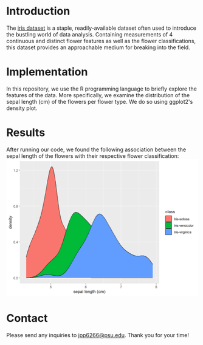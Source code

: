 # Introduction
 The [iris dataset](https://archive.ics.uci.edu/dataset/53/iris) is a staple, readily-available dataset often used to introduce the bustling world of data analysis. Containing measurements of 4 continuous and distinct flower features as well as the flower classifications, this dataset provides an approachable medium for breaking into the field.

# Implementation
 In this repository, we use the R programming language to briefly explore the features of the data. More specifically, we examine the distribution of the sepal length (cm) of the flowers per flower type. We do so using ggplot2's density plot.

# Results
 After running our code, we found the following association between the sepal length of the flowers with their respective flower classification:
 ![](image.png)

# Contact
 Please send any inquiries to [jpp6266@psu.edu](mailto:jpp6266@psu.edu). Thank you for your time!
